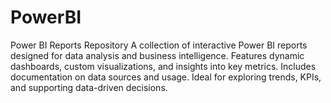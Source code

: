 # PowerBI
Power BI Reports Repository A collection of interactive Power BI reports designed for data analysis and business intelligence. Features dynamic dashboards, custom visualizations, and insights into key metrics. Includes documentation on data sources and usage. Ideal for exploring trends, KPIs, and supporting data-driven decisions.

